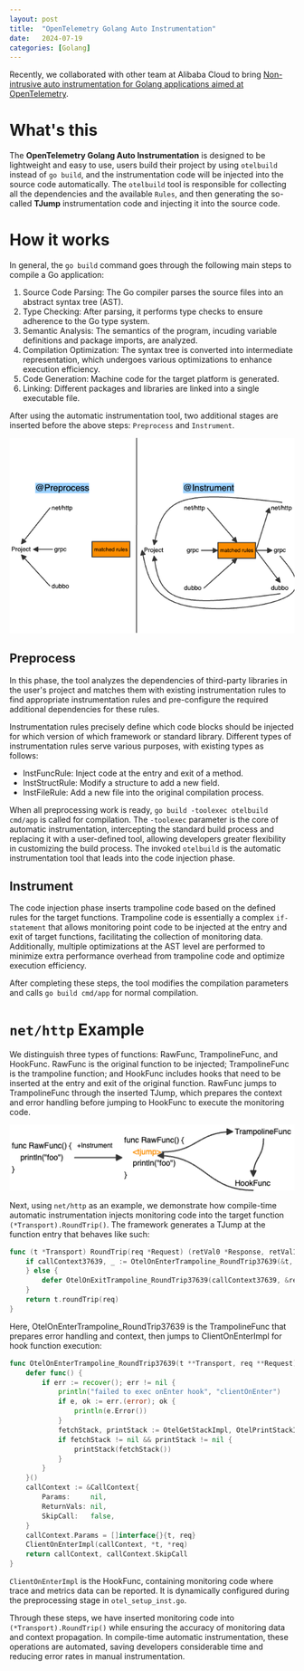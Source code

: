 ```yaml
---
layout: post
title:  "OpenTelemetry Golang Auto Instrumentation"
date:   2024-07-19
categories: [Golang]
---
```


Recently, we collaborated with other team at Alibaba Cloud to bring [Non-intrusive auto instrumentation for Golang applications aimed at OpenTelemetry](https://github.com/alibaba/opentelemetry-go-auto-instrumentation/pull/3).

# What's this
The **OpenTelemetry Golang Auto Instrumentation** is designed to be lightweight and easy to use, users build their project by using `otelbuild` instead of `go build`, and the instrumentation code will be injected into the source code automatically. The `otelbuild` tool is responsible for collecting all the dependencies and the available `Rules`, and then generating the so-called **TJump** instrumentation code and injecting it into the source code.

# How it works
In general, the `go build` command goes through the following main steps to compile a Go application:

1. Source Code Parsing: The Go compiler parses the source files into an abstract syntax tree (AST).
2. Type Checking: After parsing, it performs type checks to ensure adherence to the Go type system.
3. Semantic Analysis: The semantics of the program, incuding variable definitions and package imports, are analyzed.
4. Compilation Optimization: The syntax tree is converted into intermediate representation, which undergoes various optimizations to enhance execution efficiency.
5. Code Generation: Machine code for the target platform is generated.
6. Linking: Different packages and libraries are linked into a single executable file.

After using the automatic instrumentation tool, two additional stages are inserted before the above steps: `Preprocess` and `Instrument`.

![](/assets/images/flow.png)

## Preprocess
In this phase, the tool analyzes the dependencies of third-party libraries in the user's project and matches them with existing instrumentation rules to find appropriate instrumentation rules and pre-configure the required additional dependencies for these rules.

Instrumentation rules precisely define which code blocks should be injected for which version of which framework or standard library. Different types of instrumentation rules serve various purposes, with existing types as follows:

- InstFuncRule: Inject code at the entry and exit of a method.
- InstStructRule: Modify a structure to add a new field.
- InstFileRule: Add a new file into the original compilation process.

When all preprocessing work is ready, `go build -toolexec otelbuild cmd/app` is called for compilation. The `-toolexec` parameter is the core of automatic instrumentation, intercepting the standard build process and replacing it with a user-defined tool, allowing developers greater flexibility in customizing the build process. The invoked `otelbuild` is the automatic instrumentation tool that leads into the code injection phase.

## Instrument
The code injection phase inserts trampoline code based on the defined rules for the target functions. Trampoline code is essentially a complex `if-statement` that allows monitoring point code to be injected at the entry and exit of target functions, facilitating the collection of monitoring data. Additionally, multiple optimizations at the AST level are performed to minimize extra performance overhead from trampoline code and optimize execution efficiency.

After completing these steps, the tool modifies the compilation parameters and calls `go build cmd/app` for normal compilation.

# `net/http` Example
We distinguish three types of functions: RawFunc, TrampolineFunc, and HookFunc. RawFunc is the original function to be injected; TrampolineFunc is the trampoline function; and HookFunc includes hooks that need to be inserted at the entry and exit of the original function. RawFunc jumps to TrampolineFunc through the inserted TJump, which prepares the context and error handling before jumping to HookFunc to execute the monitoring code.

![](/assets/images/tjump.png)

Next, using `net/http` as an example, we demonstrate how compile-time automatic instrumentation injects monitoring code into the target function `(*Transport).RoundTrip()`. The framework generates a TJump at the function entry that behaves like such:

```go
func (t *Transport) RoundTrip(req *Request) (retVal0 *Response, retVal1 error) {
    if callContext37639, _ := OtelOnEnterTrampoline_RoundTrip37639(&t, &req); false {
    } else {
        defer OtelOnExitTrampoline_RoundTrip37639(callContext37639, &retVal0, &retVal1)
    }
    return t.roundTrip(req)
}
```

Here, OtelOnEnterTrampoline_RoundTrip37639 is the TrampolineFunc that prepares error handling and context, then jumps to ClientOnEnterImpl for hook function execution:

```go
func OtelOnEnterTrampoline_RoundTrip37639(t **Transport, req **Request) (*CallContext, bool) {
    defer func() {
        if err := recover(); err != nil {
            println("failed to exec onEnter hook", "clientOnEnter")
            if e, ok := err.(error); ok {
                println(e.Error())
            }
            fetchStack, printStack := OtelGetStackImpl, OtelPrintStackImpl
            if fetchStack != nil && printStack != nil {
                printStack(fetchStack())
            }
        }
    }()
    callContext := &CallContext{
        Params:     nil,
        ReturnVals: nil,
        SkipCall:   false,
    }
    callContext.Params = []interface{}{t, req}
    ClientOnEnterImpl(callContext, *t, *req)
    return callContext, callContext.SkipCall
}
```

`ClientOnEnterImpl` is the HookFunc, containing monitoring code where trace and metrics data can be reported. It is dynamically configured during the preprocessing stage in `otel_setup_inst.go`.

Through these steps, we have inserted monitoring code into `(*Transport).RoundTrip()` while ensuring the accuracy of monitoring data and context propagation. In compile-time automatic instrumentation, these operations are automated, saving developers considerable time and reducing error rates in manual instrumentation.